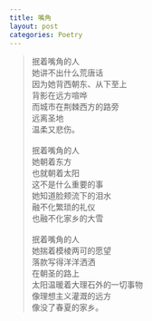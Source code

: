 ```yaml
---
title: 嘴角
layout: post
categories: Poetry
---
```

>抿着嘴角的人<br>她讲不出什么荒唐话<br>因为她背西朝东、从下至上<br>背影在远方喧哗<br>而城市在荆棘西方的路旁<br>远离圣地<br>温柔又悲伤。<br><br>抿着嘴角的人<br>她朝着东方<br>也就朝着太阳<br>这不是什么重要的事<br>她知道脸颊流下的泪水<br>融不化繁琐的礼仪<br>也融不化家乡的大雪<br><br>抿着嘴角的人<br>她揣着模棱两可的愿望<br>落款写得洋洋洒洒<br>在朝圣的路上<br>太阳温暖着大理石外的一切事物<br>像理想主义灌溉的远方<br>像没了春夏的家乡。